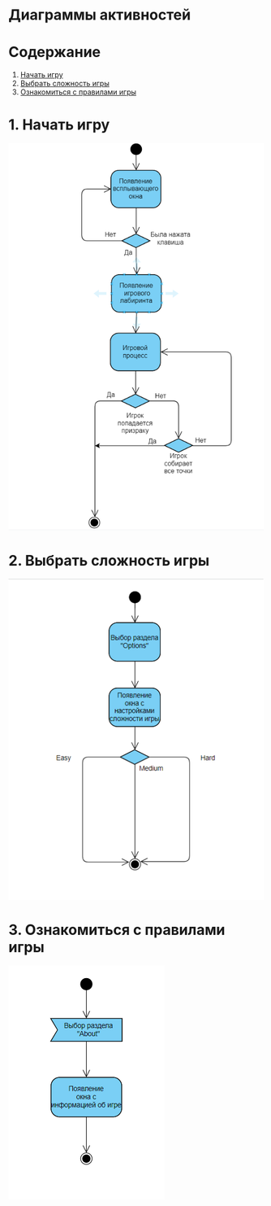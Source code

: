 # Диаграммы активностей

# Содержание
1. [Начать игру](#1)  
2. [Выбрать сложность игры](#2)  
3. [Ознакомиться с правилами игры](#3)

<a name="1"/>

# 1. Начать игру 
![Диаграмма активностей 1](https://github.com/BoryaD/PacMan/blob/master/Images/Diagrams/Activity1.png)

<a name="2"/>

# 2. Выбрать сложность игры
![Диаграмма активностей 2](https://github.com/BoryaD/PacMan/blob/master/Images/Diagrams/Activity2.png)

<a name="3"/>

# 3. Ознакомиться с правилами игры
![Диаграмма активностей 3](https://github.com/BoryaD/PacMan/blob/master/Images/Diagrams/Activity3.png)
